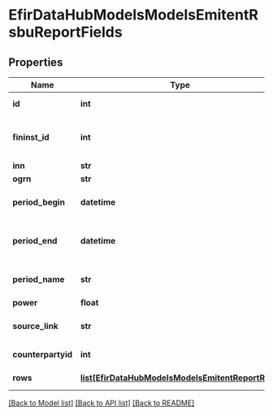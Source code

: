 # EfirDataHubModelsModelsEmitentRsbuReportFields

## Properties
Name | Type | Description | Notes
------------ | ------------- | ------------- | -------------
**id** | **int** | Идентификатор отчетности | [optional] 
**fininst_id** | **int** | Идентификатор организации в базе Интерфакс | [optional] 
**inn** | **str** | ИНН | [optional] 
**ogrn** | **str** | ОГРН | [optional] 
**period_begin** | **datetime** | Дата начала отчетного периода | [optional] 
**period_end** | **datetime** | Дата окончания отчетного периода | [optional] 
**period_name** | **str** | Наименование отчетного периода | [optional] 
**power** | **float** | Множитель | [optional] 
**source_link** | **str** | Ссылка на исходную отчетность | [optional] 
**counterpartyid** | **int** | Идентификатор контрагента | [optional] 
**rows** | [**list[EfirDataHubModelsModelsEmitentReportRow]**](EfirDataHubModelsModelsEmitentReportRow.md) | Значение строк | [optional] 

[[Back to Model list]](../README.md#documentation-for-models) [[Back to API list]](../README.md#documentation-for-api-endpoints) [[Back to README]](../README.md)

